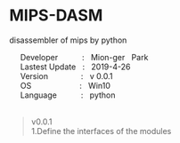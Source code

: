 # MIPS-DASM
disassembler of mips by python
  
&nbsp;&nbsp;&nbsp;&nbsp;
Developer
&nbsp;&nbsp;&nbsp;&nbsp;&nbsp;&nbsp;&nbsp;&nbsp;&nbsp;
: 
&nbsp;
Mion-ger
&nbsp;
Park  
&nbsp;&nbsp;&nbsp;&nbsp;
Lastest Update
&nbsp;
: 
&nbsp;
2019-4-26  
&nbsp;&nbsp;&nbsp;&nbsp;
Version
&nbsp;&nbsp;&nbsp;&nbsp;&nbsp;&nbsp;&nbsp;&nbsp;&nbsp;&nbsp;&nbsp;&nbsp;&nbsp;
: 
&nbsp;
v 0.0.1  
&nbsp;&nbsp;&nbsp;&nbsp;
OS
&nbsp;&nbsp;&nbsp;&nbsp;&nbsp;&nbsp;&nbsp;&nbsp;&nbsp;&nbsp;&nbsp;&nbsp;&nbsp;&nbsp;&nbsp;&nbsp;&nbsp;&nbsp;&nbsp;&nbsp;
: 
&nbsp;
Win10  
&nbsp;&nbsp;&nbsp;&nbsp;
Language&nbsp;&nbsp;&nbsp;&nbsp;&nbsp;&nbsp;&nbsp;&nbsp;&nbsp;&nbsp;
: 
&nbsp;
python    
&nbsp;&nbsp;&nbsp;&nbsp;
  
>v0.0.1  
>1.Define the interfaces of the modules  
